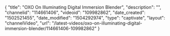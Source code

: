{
    "title": "OXO On Illuminating Digital Immersion Blender",
    "description": "",
    "channelid": "114661406",
    "videoid": "109982862",
    "date_created": "1502521455",
    "date_modified": "1504292974",
    "type": "captivate",
    "layout": "channelVideo",
    "url": "\/latest-videos\/oxo-on-illuminating-digital-immersion-blender\/114661406-109982862"
}